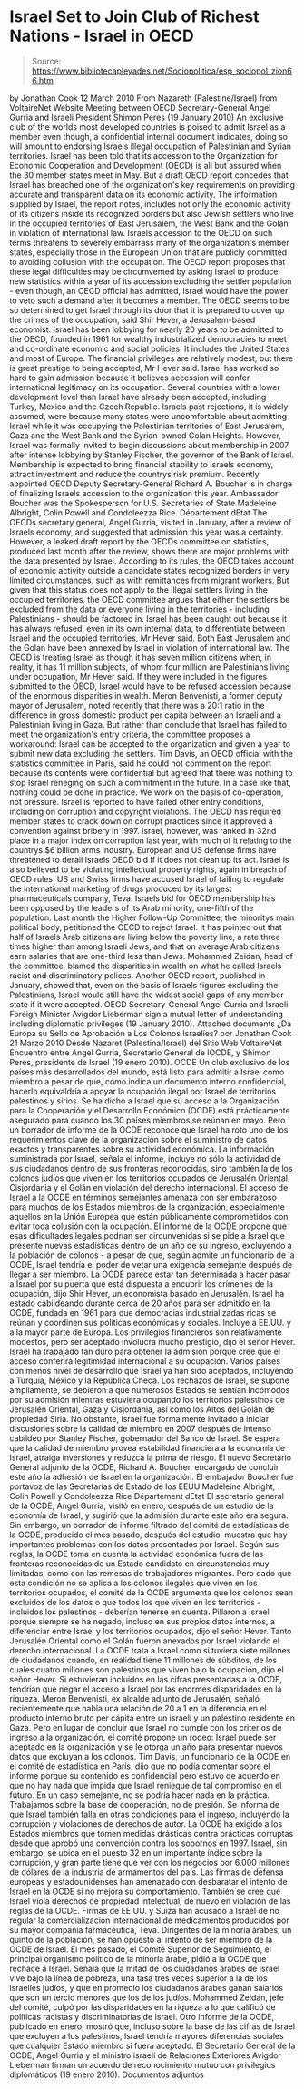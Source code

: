 # Israel Set to Join Club of Richest Nations - Israel in OECD

> Source: https://www.bibliotecapleyades.net/Sociopolitica/esp_sociopol_zion66.htm

by Jonathan Cook
12 March 2010
From Nazareth (Palestine/Israel)
from
VoltaireNet Website
Meeting between
OECD Secretary-General Angel Gurria and Israeli President Shimon Peres
(19 January 2010)
An exclusive club of the worlds most developed
countries is poised to admit Israel as a member even though, a confidential
internal document indicates, doing so will amount to endorsing Israels
illegal occupation of Palestinian and Syrian territories.
Israel has been told that its accession to the Organization for Economic
Cooperation and Development (OECD) is all but assured when the 30 member
states meet in May.
But a draft OECD report concedes that Israel has breached one of the
organization's key requirements on providing accurate and transparent data
on its economic activity.
The information supplied by Israel, the report notes, includes not only the
economic activity of its citizens inside its recognized borders but also
Jewish settlers who live in the occupied territories of East Jerusalem, the
West Bank and the Golan in violation of international law.
Israels accession to the OECD on such terms threatens to severely embarrass
many of the organization's member states, especially those in the European
Union that are publicly committed to avoiding collusion with the occupation.
The OECD report proposes that these legal difficulties may be circumvented
by asking Israel to produce new statistics within a year of its accession
excluding the settler population - even though, an OECD official has
admitted, Israel would have the power to veto such a demand after it becomes
a member.
The OECD seems to be so determined to get
Israel through its door that it is prepared to cover up the crimes of
the occupation, said Shir Hever, a Jerusalem-based economist.
Israel has been lobbying for nearly 20 years to
be admitted to the OECD, founded in 1961 for wealthy industrialized
democracies to meet and co-ordinate economic and social policies.
It
includes the United States and most of Europe.
The financial privileges are relatively
modest, but there is great prestige to being accepted, Mr Hever said.
Israel has worked so hard to gain admission because it believes
accession will confer international legitimacy on its occupation.
Several countries with a lower development level
than Israel have already been accepted, including Turkey, Mexico and the
Czech Republic.
Israels past rejections, it is widely assumed, were because many states
were uncomfortable about admitting Israel while it was occupying the
Palestinian territories of East Jerusalem, Gaza and the West Bank and the
Syrian-owned Golan Heights.
However, Israel was formally invited to begin discussions about membership
in 2007 after intense lobbying by Stanley Fischer, the governor of
the Bank of Israel.
Membership is expected to bring financial
stability to Israels economy, attract investment and reduce the countrys
risk premium.
Recently appointed OECD
Deputy Secretary-General Richard A. Boucher
is in charge of finalizing
Israels accession to the organization this year.
Ambassador Boucher was the
Spokesperson for U.S. Secretaries of State
Madeleine Albright, Colin Powell
and Condoleezza Rice.
Département dEtat
The OECDs secretary general, Angel Gurria,
visited in January, after a review of Israels economy, and suggested that
admission this year was a certainty.
However, a leaked draft report by the OECDs committee on statistics,
produced last month after the review, shows there are major problems with
the data presented by Israel.
According to its rules, the OECD takes account of economic activity outside
a candidate states recognized borders in very limited circumstances, such
as with remittances from migrant workers.
But given that this status does not apply to the illegal settlers living in
the occupied territories, the OECD committee argues that either the settlers
be excluded from the data or everyone living in the territories - including
Palestinians - should be factored in.
Israel has been caught out because it has
always refused, even in its own internal data, to differentiate between
Israel and the occupied territories, Mr Hever said. Both East Jerusalem
and the Golan have been annexed by Israel in violation of international
law.
The OECD is treating Israel as though it has seven million citizens
when, in reality, it has 11 million subjects, of whom four million are
Palestinians living under occupation, Mr Hever said.
If they were
included in the figures submitted to the OECD, Israel would have to be
refused accession because of the enormous disparities in wealth.
Meron Benvenisti, a former deputy mayor
of Jerusalem, noted recently that there was a 20:1 ratio in the difference
in gross domestic product per capita between an Israeli and a Palestinian
living in Gaza.
But rather than conclude that Israel has failed to meet the organization's
entry criteria, the committee proposes a workaround: Israel can be accepted
to the organization and given a year to submit new data excluding the
settlers.
Tim Davis, an OECD official with the statistics committee in Paris, said he
could not comment on the report because its contents were confidential but
agreed that there was nothing to stop Israel reneging on such a commitment
in the future.
In a case like that, nothing could be done
in practice. We work on the basis of co-operation, not pressure.
Israel is reported to have failed other entry
conditions, including on corruption and copyright violations.
The OECD has required member states to crack down on corrupt practices since
it approved a convention against bribery in 1997. Israel, however, was
ranked in 32nd place in a major index on corruption last year, with much of
it relating to the countrys $6 billion arms industry.
European and US defense firms have threatened to derail Israels OECD bid if
it does not clean up its act.
Israel is also believed to be violating intellectual property rights, again
in breach of OECD rules. US and Swiss firms have accused Israel of failing
to regulate the international marketing of drugs produced by its largest
pharmaceuticals company,
Teva.
Israels bid for OECD membership has been opposed by the leaders of its Arab
minority, one-fifth of the population. Last month the Higher Follow-Up
Committee, the minoritys main political body, petitioned the OECD to reject
Israel.
It has pointed out that half of Israels Arab citizens are living below the
poverty line, a rate three times higher than among Israeli Jews, and that on
average Arab citizens earn salaries that are one-third less than Jews.
Mohammed Zeidan, head of the committee,
blamed the disparities in wealth on what he called Israels racist and
discriminatory polices.
Another OECD report, published in January, showed that, even on the basis of
Israels figures excluding the Palestinians, Israel would still have the
widest social gaps of any member state if it were accepted.
OECD Secretary-General
Angel Gurria and Israeli Foreign Minister Avigdor Lieberman
sign a mutual letter of
understanding including diplomatic privileges
(19 January 2010).
Attached documents
¿Da Europa su Sello de Aprobación a Los Colonos Israelíes?
por Jonathan Cook
21 Marzo 2010
Desde
Nazaret (Palestina/Israel)
del Sitio Web VoltaireNet
Encuentro entre Angel Gurria, Secretario General de lOCDE,
y Shimon Peres,
presidente de Israel (19 enero 2010).
OCDE
Un club exclusivo de los países más desarrollados del mundo, está listo para
admitir a Israel como miembro a pesar de que, como indica un documento
interno confidencial, hacerlo equivaldría a apoyar la ocupación ilegal por
Israel de territorios palestinos y sirios.
Se ha dicho a Israel que su acceso a la Organización para la Cooperación y
el Desarrollo Económico (OCDE) está prácticamente asegurado para cuando los
30 países miembros se reúnan en mayo.
Pero un borrador de informe de la OCDE reconoce que Israel ha roto uno de
los requerimientos clave de la organización sobre el suministro de datos
exactos y transparentes sobre su actividad económica.
La información suministrada por Israel, señala el informe, incluye no sólo
la actividad de sus ciudadanos dentro de sus fronteras reconocidas, sino
también la de los colonos judíos que viven en los territorios ocupados de
Jerusalén Oriental, Cisjordania y el Golán en violación del derecho
internacional.
El acceso de Israel a la OCDE en términos semejantes amenaza con ser
embarazoso para muchos de los Estados miembros de la organización,
especialmente aquellos en la Unión Europea que están públicamente
comprometidos con evitar toda colusión con la ocupación.
El informe de la OCDE propone que esas dificultades legales podrían ser
circunvenidas si se pide a Israel que presente nuevas estadísticas dentro de
un año de su ingreso, excluyendo a la población de colonos - a pesar de que,
según admite un funcionario de la OCDE, Israel tendría el poder de vetar una
exigencia semejante después de llegar a ser miembro.
La OCDE parece estar tan determinada a hacer pasar a Israel por su puerta
que está dispuesta a encubrir los crímenes de la ocupación, dijo Shir Hever,
un economista basado en Jerusalén.
Israel ha estado cabildeando durante cerca de 20 años para ser admitido en
la OCDE, fundada en 1961 para que democracias industrializadas ricas se
reúnan y coordinen sus políticas económicas y sociales. Incluye a EE.UU. y a
la mayor parte de Europa.
Los privilegios financieros son relativamente modestos, pero ser aceptado
involucra mucho prestigio, dijo el señor Hever. Israel ha trabajado tan
duro para obtener la admisión porque cree que el acceso conferirá
legitimidad internacional a su ocupación.
Varios países con menos nivel de desarrollo que Israel ya han sido aceptados,
incluyendo a Turquía, México y la República Checa.
Los rechazos de Israel, se supone ampliamente, se debieron a que numerosos
Estados se sentían incómodos por su admisión mientras estuviera ocupando los
territorios palestinos de Jerusalén Oriental, Gaza y Cisjordania, así como
los Altos del Golán de propiedad Siria.
No obstante, Israel fue formalmente invitado a iniciar discusiones sobre la
calidad de miembro en 2007 después de intenso cabildeo por Stanley Fischer,
gobernador del Banco de Israel.
Se espera que la calidad de miembro provea
estabilidad financiera a la economía de Israel, atraiga inversiones y
reduzca la prima de riesgo.
El nuevo Secretario General adjunto de la OCDE, Richard A. Boucher,
encargado de concluir este año la adhesión de Israel en la organización.
El
embajador Boucher fue portavoz de las Secretarias de Estado de los EEUU
Madeleine Albright, Colin Powell y Condoleezza
Rice
Département dEtat
El secretario general de la OCDE,
Angel Gurria, visitó en enero, después de
un estudio de la economía de Israel, y sugirió que la admisión durante este
año era segura.
Sin embargo, un borrador de informe filtrado del comité de estadísticas de
la OCDE, producido el mes pasado, después del estudio, muestra que hay
importantes problemas con los datos presentados por Israel.
Según sus reglas, la OCDE toma en cuenta la actividad económica fuera de las
fronteras reconocidas de un Estado candidato en circunstancias muy limitadas,
como con las remesas de trabajadores migrantes.
Pero dado que esta condición no se aplica a los colonos ilegales que viven
en los territorios ocupados, el comité de la OCDE argumenta que los colonos
sean excluidos de los datos o que todos los que viven en los territorios - incluidos
los palestinos - deberían tenerse en cuenta.
Pillaron a Israel porque siempre se ha negado, incluso en sus propios datos
internos, a diferenciar entre Israel y los territorios ocupados, dijo el
señor Hever. Tanto Jerusalén Oriental como el Golán fueron anexados por
Israel violando el derecho internacional.
La OCDE trata a Israel como si tuviera siete millones de ciudadanos cuando,
en realidad tiene 11 millones de súbditos, de los cuales cuatro millones son
palestinos que viven bajo la ocupación, dijo el señor Hever.
Si estuvieran
incluidos en las cifras presentadas a la OCDE, tendrían que negar el acceso
a Israel por las enormes disparidades en la riqueza.
Meron Benvenisti, ex alcalde adjunto de Jerusalén, señaló recientemente que
había una relación de 20 a 1 en la diferencia en el producto interno bruto
per cápita entre un israelí y un palestino residente en Gaza.
Pero en lugar de concluir que Israel no cumple con los criterios de ingreso
a la organización, el comité propone un rodeo: Israel puede ser aceptado en
la organización y se le otorga un año para presentar nuevos datos que
excluyan a los colonos.
Tim Davis, un funcionario de la OCDE en el comité de estadística en París,
dijo que no podía comentar sobre el informe porque su contenido es
confidencial pero estuvo de acuerdo en que no hay nada que impida que Israel
reniegue de tal compromiso en el futuro.
En un caso semejante, no se podría
hacer nada en la práctica. Trabajamos sobre la base de cooperación, no de
presión.
Se informa de que Israel también falla en otras condiciones para el ingreso,
incluyendo la corrupción y violaciones de derechos de autor.
La OCDE ha exigido a los Estados miembros que tomen medidas drásticas contra
prácticas corruptas desde que aprobó una convención contra los sobornos en
1997. Israel, sin embargo, se ubica en el puesto 32 en un importante índice
sobre la corrupción, y gran parte tiene que ver con los negocios por 6.000
millones de dólares de la industria de armamentos del país.
Las firmas de defensa europeas y estadounidenses han amenazado con
desbaratar el intento de Israel en la OCDE si no mejora su comportamiento.
También se cree que Israel viola derechos de propiedad intelectual, de nuevo
en violación de las reglas de la OCDE. Firmas de EE.UU. y Suiza han acusado
a Israel de no regular la comercialización internacional de medicamentos
producidos por su mayor compañía farmacéutica,
Teva.
Dirigentes de la minoría árabes, un quinto de la población, se han opuesto
al intento de ser miembro de la OCDE de Israel. El mes pasado, el Comité
Superior de Seguimiento, el principal organismo político de la minoría árabe,
pidió a la OCDE que rechace a Israel.
Señala que la mitad de los ciudadanos árabes de Israel vive bajo la línea de
pobreza, una tasa tres veces superior a la de los israelíes judíos, y que en
promedio los ciudadanos árabes ganan salarios que son un tercio menores que
los de los judíos.
Mohammed Zeidan, jefe del comité, culpó por las
disparidades en la riqueza a lo que calificó de políticas racistas y
discriminatorias de Israel.
Otro informe de la OCDE, publicado en enero, mostró que, incluso sobre la
base de las cifras de Israel que excluyen a los palestinos, Israel tendría
mayores diferencias sociales que cualquier Estado miembro si fuera aceptado.
El Secretario General de la OCDE, Angel Gurria y
el ministro israelí de
Relaciones Exteriores Avigdor Lieberman
firman un acuerdo de reconocimiento
mutuo con privilegios diplomáticos
(19 enero 2010).
Documentos adjuntos
